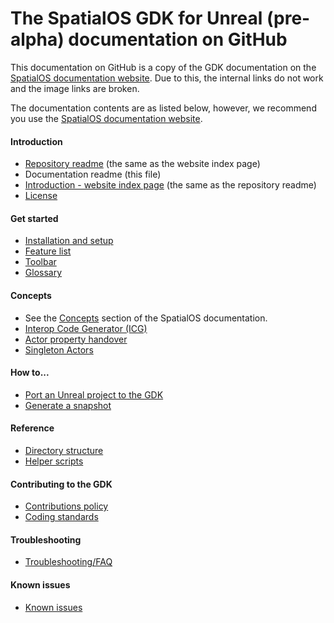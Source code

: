 # The SpatialOS GDK for Unreal (pre-alpha) documentation on GitHub

This documentation on GitHub is a copy of the GDK documentation on the [SpatialOS documentation website](https://docs.improbable.io/unreal/pre-alpha). Due to this, the internal links do not work and the image links are broken.

The documentation contents are as listed below, however, we recommend you use the [SpatialOS documentation website](https://docs.improbable.io/unreal/pre-alpha).

#### Introduction
* [Repository readme](../README.md) (the same as the website index page)
* Documentation readme (this file)
* [Introduction - website index page](index.md) (the same as the repository readme)
* [License](../LICENSE.md)

#### Get started
* [Installation and setup](../setup-and-installing.md)
* [Feature list](../features.md)
* [Toolbar](toolbar.md)
* [Glossary](glossary.md)

#### Concepts
* See the [Concepts](https://docs.improbable.io/reference/latest/shared/concepts/spatialos) section of the SpatialOS documentation.
* [Interop Code Generator (ICG)](content/interop.md)
* [Actor property handover](content/handover-between-server-workers.md)
* [Singleton Actors](content/singleton-actors.md)

#### How to...
* [Port an Unreal project to the GDK](content/porting-unreal-project-to-gdk)
* [Generate a snapshot](content/generating-a-snapshot.md)

#### Reference
* [Directory structure](content/directory-structure.md)
* [Helper scripts](content/helper-scripts.md)

#### Contributing to the GDK
* [Contributions policy](contributing.md)
* [Coding standards](unreal-gdk-coding-standards.md)

#### Troubleshooting
* [Troubleshooting/FAQ](content/troubleshooting.md)

#### Known issues
* [Known issues](known-issues.md)

